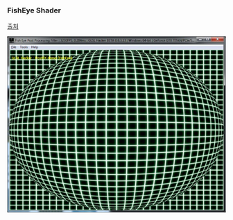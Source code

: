 ### FishEye Shader

[출처](http://www.geeks3d.com/20140213/glsl-shader-library-fish-eye-and-dome-and-barrel-distortion-post-processing-filters/)

![fisheye_result](/cocos2d-x/shader/samples/fisheye/glslhacker_glsl_fish_eye_demo_v1.jpg)
